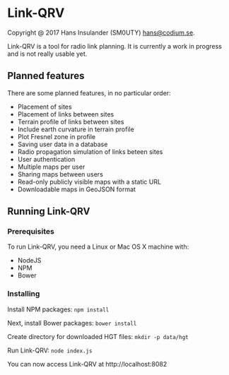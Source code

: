 # Link-QRV

Copyright @ 2017 Hans Insulander (SM0UTY) <hans@codium.se>.

Link-QRV is a tool for radio link planning. It is currently a work in progress
and is not really usable yet.

## Planned features

There are some planned features, in no particular order:
* Placement of sites
* Placement of links between sites
* Terrain profile of links between sites
* Include earth curvature in terrain profile
* Plot Fresnel zone in profile
* Saving user data in a database
* Radio propagation simulation of links beteen sites
* User authentication
* Multiple maps per user
* Sharing maps between users
* Read-only publicly visible maps with a static URL
* Downloadable maps in GeoJSON format

## Running Link-QRV

### Prerequisites

To run Link-QRV, you need a Linux or Mac OS X machine with:
* NodeJS
* NPM
* Bower

### Installing

Install NPM packages:
```npm install```

Next, install Bower packages:
```bower install```

Create directory for downloaded HGT files:
```mkdir -p data/hgt```

Run Link-QRV:
```node index.js```

You can now access Link-QRV at http://localhost:8082
